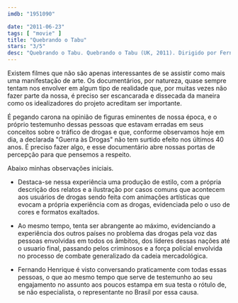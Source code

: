 ```yaml
---
imdb: "1951090"

date: "2011-06-23"
tags: [ "movie" ]
title: "Quebrando o Tabu"
stars: "3/5"
desc: "Quebrando o Tabu. Quebrando o Tabu (UK, 2011). Dirigido por Fernando Grostein Andrade, Cosmo Feilding-Mellen. Escrito por Fernando Grostein Andrade, Thomaz Souto Correa, Rodrigo de Oliveira, Cosmo Feilding-Mellen, Carolina Kotscho, Bruno R. Modolo, Ricardo Setti, Ilona Szabo. Com Fran Boyd Andrews, Brenda Blom, Fernando Henrique Cardoso, Jimmy Carter, Jorge Castañeda, Bill Clinton, Paulo Coelho, Richard Dannatt, Ruth Dreifuss."
---
```

Existem filmes que não são apenas interessantes de se assistir como mais uma manifestação de arte. Os documentários, por natureza, quase sempre tentam nos envolver em algum tipo de realidade que, por muitas vezes não fazer parte da nossa, é preciso ser escancarada e dissecada da maneira como os idealizadores do projeto acreditam ser importante.

É pegando carona na opinião de figuras eminentes de nossa época, e o próprio testemunho dessas pessoas que estavam erradas em seus conceitos sobre o tráfico de drogas e que, conforme observamos hoje em dia, a declarada "Guerra às Drogas" não tem surtido efeito nos últimos 40 anos. É preciso fazer algo, e esse documentário abre nossas portas de percepção para que pensemos a respeito.

Abaixo minhas observações iniciais.

 - Destaca-se nessa experiência uma produção de estilo, com a própria descrição dos relatos e a ilustração por casos comuns que acontecem aos usuários de drogas sendo feita com animações artísticas que evocam a própria experiência com as drogas, evidenciada pelo o uso de cores e formatos exaltados.

 - Ao mesmo tempo, tenta ser abrangente ao máximo, evidenciando a experiência dos outros países no problema das drogas pela voz das pessoas envolvidas em todos os âmbitos, dos líderes dessas nações até o usuario final, passando pelos criminosos e a força policial envolvida no processo de combate generalizado da cadeia mercadológica.

 - Fernando Henrique é visto conversando praticamente com todas essas pessoas, o que ao mesmo tempo que serve de testemunho ao seu engajamento no assunto aos poucos estampa em sua testa o rótulo de, se não especialista, o representante no Brasil por essa causa.

